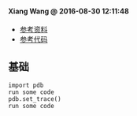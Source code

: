 #### Xiang Wang @ 2016-08-30 12:11:48

* [参考资料](http://www.cnblogs.com/dkblog/archive/2010/12/07/1980682.html)
* [参考代码](./script/pdb调试.py)


## 基础
    import pdb
    run some code
    pdb.set_trace()
    run some code
